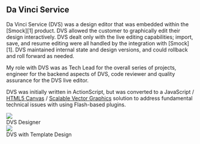 ## Da Vinci Service

<div class="pure-g">
<div class="pure-u-2-3" markdown="1">
Da Vinci Service (DVS) was a design editor that was embedded within the [Smock][1]
product. DVS allowed the customer to graphically edit their design interactively. DVS
dealt only with the live editing capabilities; import, save, and resume editing were all
handled by the integration with [Smock][1]. DVS maintained internal state and design
versions, and could rollback and roll forward as needed.

My role with DVS was as Tech Lead for the overall series of projects, engineer for the
backend aspects of DVS, code reviewer and quality assurance for the DVS live editor.

DVS was initially written in ActionScript, but was converted to a JavaScript / [HTML5
Canvas][2] / [Scalable Vector Graphics][3] solution to address fundamental technical
issues with using Flash-based plugins.

</div>

<div class="pure-u-1-3">
  <img class="screenshot" src="/images/opensoft/dvs-designer.png">
  <figcaption>DVS Designer</figcaption>

  <img class="screenshot" src="/images/opensoft/dvs-designer-from-template.png">
  <figcaption>DVS with Template Design</figcaption>
</div>
</div>

[1]: /opensoft/smock
[2]: https://developer.mozilla.org/en-US/docs/Web/API/Canvas_API
[3]: https://www.w3.org/TR/SVG2/
